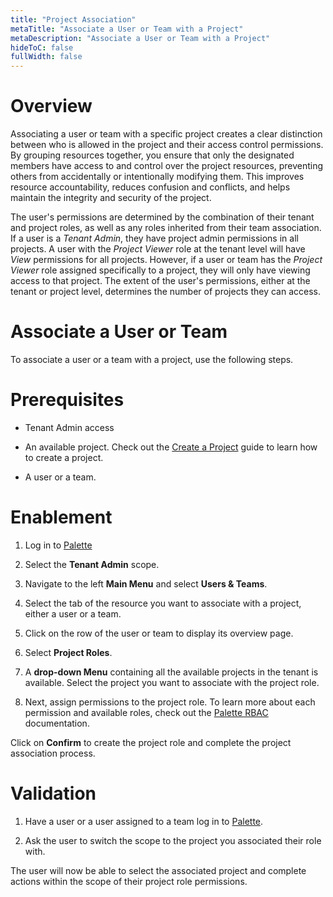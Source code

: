 ```yaml
---
title: "Project Association"
metaTitle: "Associate a User or Team with a Project"
metaDescription: "Associate a User or Team with a Project"
hideToC: false
fullWidth: false
---
```


# Overview

Associating a user or team with a specific project creates a clear distinction between who is allowed in the project and their access control permissions. By grouping resources together, you ensure that only the designated members have access to and control over the project resources, preventing others from accidentally or intentionally modifying them. This improves resource accountability, reduces confusion and conflicts, and helps maintain the integrity and security of the project.

The user's permissions are determined by the combination of their tenant and project roles, as well as any roles inherited from their team association. If a user is a *Tenant Admin*, they have project admin permissions in all projects. A user with the *Project Viewer* role at the tenant level will have *View* permissions for all projects. However, if a user or team has the *Project Viewer* role assigned specifically to a project, they will only have viewing access to that project. The extent of the user's permissions, either at the tenant or project level, determines the number of projects they can access.

# Associate a User or Team

To associate a user or a team with a project, use the following steps.

# Prerequisites

* Tenant Admin access

* An available project. Check out the [Create a Project](/projects#createaproject) guide to learn how to create a project.

* A user or a team.

# Enablement

1. Log in to [Palette](https://console.spectrocloud.com)


2. Select the **Tenant Admin** scope.


3. Navigate to the left **Main Menu** and select **Users & Teams**.


4. Select the tab of the resource you want to associate with a project, either a user or a team.


5. Click on the row of the user or team to display its overview page.


6. Select **Project Roles**.


7. A **drop-down Menu** containing all the available projects in the tenant is available. Select the project you want to associate with the project role.


8.  Next, assign permissions to the project role. To learn more about each permission and available roles, check out the [Palette RBAC](/user-management/palette-rbac) documentation.


Click on **Confirm** to create the project role and complete the project association process.


# Validation 

1. Have a user or a user assigned to a team log in to [Palette](https://console.spectrocloud.com).

2. Ask the user to switch the scope to the project you associated their role with.

The user will now be able to select the associated project and complete actions within the scope of their project role permissions. 


<br />
